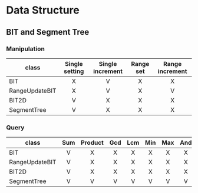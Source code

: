# Data Structure

## BIT and Segment Tree
### Manipulation
| class | Single setting | Single increment | Range set | Range increment |
| --- | :---: | :---: | :---: | :---: |
| BIT            | X | V | X | X | 
| RangeUpdateBIT | X | V | X | V |
| BIT2D          | V | X | X | X |
| SegmentTree    | V | X | X | X |

### Query
| class | Sum | Product | Gcd | Lcm | Min | Max | And | Or | Xor |
| --- | :---: | :---: | :---: | :---: | :---: | :---: | :---: | :---: | :---: |
| BIT            | V | X | X | X | X | X | X | X | X |
| RangeUpdateBIT | V | X | X | X | X | X | X | X | X |
| BIT2D          | V | X | X | X | X | X | X | X | X |
| SegmentTree    | V | V | V | V | V | V | V | V | V |